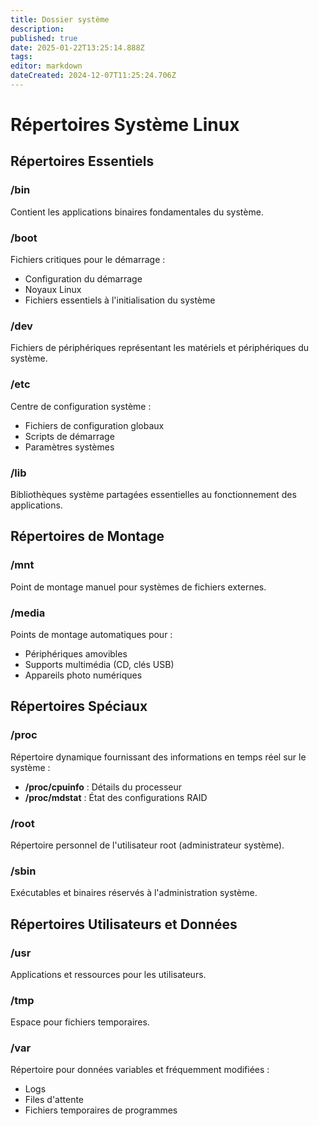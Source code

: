 ```yaml
---
title: Dossier système
description: 
published: true
date: 2025-01-22T13:25:14.888Z
tags: 
editor: markdown
dateCreated: 2024-12-07T11:25:24.706Z
---
```


# Répertoires Système Linux

## Répertoires Essentiels

### /bin
Contient les applications binaires fondamentales du système.

### /boot
Fichiers critiques pour le démarrage :
- Configuration du démarrage
- Noyaux Linux
- Fichiers essentiels à l'initialisation du système

### /dev
Fichiers de périphériques représentant les matériels et périphériques du système.

### /etc
Centre de configuration système :
- Fichiers de configuration globaux
- Scripts de démarrage
- Paramètres systèmes

### /lib
Bibliothèques système partagées essentielles au fonctionnement des applications.

## Répertoires de Montage

### /mnt
Point de montage manuel pour systèmes de fichiers externes.

### /media
Points de montage automatiques pour :
- Périphériques amovibles 
- Supports multimédia (CD, clés USB)
- Appareils photo numériques

## Répertoires Spéciaux

### /proc
Répertoire dynamique fournissant des informations en temps réel sur le système :
- **/proc/cpuinfo** : Détails du processeur
- **/proc/mdstat** : État des configurations RAID

### /root
Répertoire personnel de l'utilisateur root (administrateur système).

### /sbin
Exécutables et binaires réservés à l'administration système.

## Répertoires Utilisateurs et Données

### /usr
Applications et ressources pour les utilisateurs.

### /tmp
Espace pour fichiers temporaires.

### /var
Répertoire pour données variables et fréquemment modifiées :
- Logs
- Files d'attente
- Fichiers temporaires de programmes
